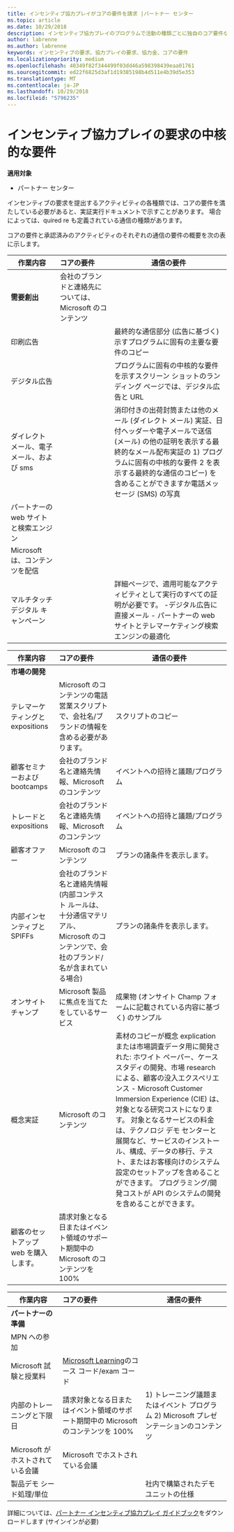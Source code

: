 ```yaml
---
title: インセンティブ協力プレイがコアの要件を請求 |パートナー センター
ms.topic: article
ms.date: 10/29/2018
description: インセンティブ協力プレイのプログラムで活動の種類ごとに独自のコア要件なります
author: labrenne
ms.author: labrenne
keywords: インセンティブの要求、協力プレイの要求、協力金、コアの要件
ms.localizationpriority: medium
ms.openlocfilehash: 40349f82f344499f03dd46a598398439eaa01761
ms.sourcegitcommit: ed22f6825d3af1d19385198b4d511e4b39d5e353
ms.translationtype: MT
ms.contentlocale: ja-JP
ms.lasthandoff: 10/29/2018
ms.locfileid: "5796235"
---
```

# <a name="core-requirements-for-incentives-co-op-claims"></a>インセンティブ協力プレイの要求の中核的な要件

**適用対象**

- パートナー センター

インセンティブの要求を提出するアクティビティの各種類では、コアの要件を満たしている必要があると、実証実行ドキュメントで示すことがあります。 場合によっては、quired re も定義されている通信の種類があります。

コアの要件と承認済みのアクティビティのそれぞれの通信の要件の概要を次の表に示します。 

|**作業内容**   |**コアの要件**   |**通信の要件**|
|--------------------------------------|:---------------------------------|---------|
|**需要創出**      |会社のブランドと連絡先については、Microsoft のコンテンツ    |         |
|印刷広告 |                 |最終的な通信部分 (広告に基づく) 示すプログラムに固有の主要な要件のコピー|
|デジタル広告|            |プログラムに固有の中核的な要件を示すスクリーン ショットのランディング ページでは、デジタル広告と URL  
|ダイレクト メール、電子メール、および sms|             |消印付きの出荷封筒または他のメール (ダイレクト メール) 実証、日付ヘッダーや電子メールで送信 (メール) の他の証明を表示する最終的なメール配布実証の 1) プログラムに固有の中核的な要件 2 を表示する最終的な通信のコピー) を含めることができますか電話メッセージ (SMS) の写真|
|パートナーの web サイトと検索エンジン|
|Microsoft は、コンテンツを配信|
|マルチタッチ デジタル キャンペーン|     |詳細ページで、適用可能なアクティビティとして実行のすべての証明が必要です。  -デジタル広告に直接メール - パートナーの web サイトとテレマーケティング検索エンジンの最適化


|**作業内容**   |**コアの要件**   |**通信の要件**|
|--------------------------------------|:---------------------------------|--------------|
|**市場の開発**     
|テレマーケティングと expositions|   Microsoft のコンテンツの電話営業スクリプトで、会社名/ブランドの情報を含める必要があります。|スクリプトのコピー|
|顧客セミナーおよび bootcamps  |会社のブランド名と連絡先情報、Microsoft のコンテンツ|イベントへの招待と議題/プログラム|
|トレードと expositions       |会社のブランド名と連絡先情報、Microsoft のコンテンツ|イベントへの招待と議題/プログラム|
|顧客オファー   | Microsoft のコンテンツ|プランの諸条件を表示します。|              |
|内部インセンティブと SPIFFs   |会社のブランド名と連絡先情報 (内部コンテスト ルールは、十分通信マテリアル、Microsoft のコンテンツで、会社のブランド/名が含まれている場合)|プランの諸条件を表示します。 |
|オンサイト チャンプ     | Microsoft 製品に焦点を当てたをしているサービス|成果物 (オンサイト Champ フォームに記載されている内容に基づく) のサンプル|
|概念実証    | Microsoft のコンテンツ  |素材のコピーが概念 explication または市場調査データ用に開発された: ホワイト ペーパー、ケース スタディの開発、市場 research による、顧客の没入エクスペリエンス - Microsoft Customer Immersion Experience (CIE) は、対象となる研究コストになります。 対象となるサービスの料金は、テクノロジ デモ センターと展開など、サービスのインストール、構成、データの移行、テスト、またはお客様向けのシステム設定のセットアップを含めることができます。 プログラミング/開発コストが API のシステムの開発を含めることができます。 |
|顧客のセットアップ web を購入します。 | 請求対象となる日またはイベント領域のサポート期間中の Microsoft のコンテンツを 100%   |

|**作業内容**   |**コアの要件**   |**通信の要件**|
|--------------------------------------|:---------------------------------|---------------------------|
|**パートナーの準備**|                                       |
|MPN への参加   |                       
|Microsoft 試験と授業料   |   [Microsoft Learning](https://partner.microsoft.com/training)のコース コード/exam コード|
|内部のトレーニングと下限日 |請求対象となる日またはイベント領域のサポート期間中の Microsoft のコンテンツを 100%|1) トレーニング議題またはイベント プログラム 2) Microsoft プレゼンテーションのコンテンツ|
|Microsoft がホストされている会議  |    Microsoft でホストされている会議|    
|製品デモ シード処理/単位   |   |社内で構築されたデモ ユニットの仕様|
 詳細については、[パートナー インセンティブ協力プレイ ガイドブック](https://assets.microsoft.com/coop-guidebook.pdf)をダウンロードします (サインインが必要)
